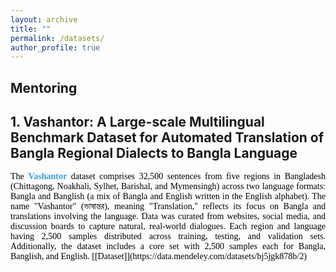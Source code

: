 ```yaml
---
layout: archive
title: ""
permalink: /datasets/
author_profile: true
---
```


 ## Mentoring

## 1. Vashantor: A Large-scale Multilingual Benchmark Dataset for Automated Translation of Bangla Regional Dialects to Bangla Language
<p style="text-align:justify; color:black; font-family:Georgia">
The <b style="color:#389EDA">Vashantor</b> dataset comprises 32,500 sentences from five regions in Bangladesh (Chittagong, Noakhali, Sylhet, Barishal, and Mymensingh) across two language formats: Bangla and Banglish (a mix of Bangla and English written in the English alphabet). The name "Vashantor" (ভাষান্তর), meaning "Translation," reflects its focus on Bangla and translations involving the language. Data was curated from websites, social media, and discussion boards to capture natural, real-world dialogues. Each region and language having 2,500 samples distributed across training, testing, and validation sets. Additionally, the dataset includes a core set with 2,500 samples each for Bangla, Banglish, and English. <span>[[Dataset]](https://data.mendeley.com/datasets/bj5jgk878b/2)</span>  
</p> 
<br>


